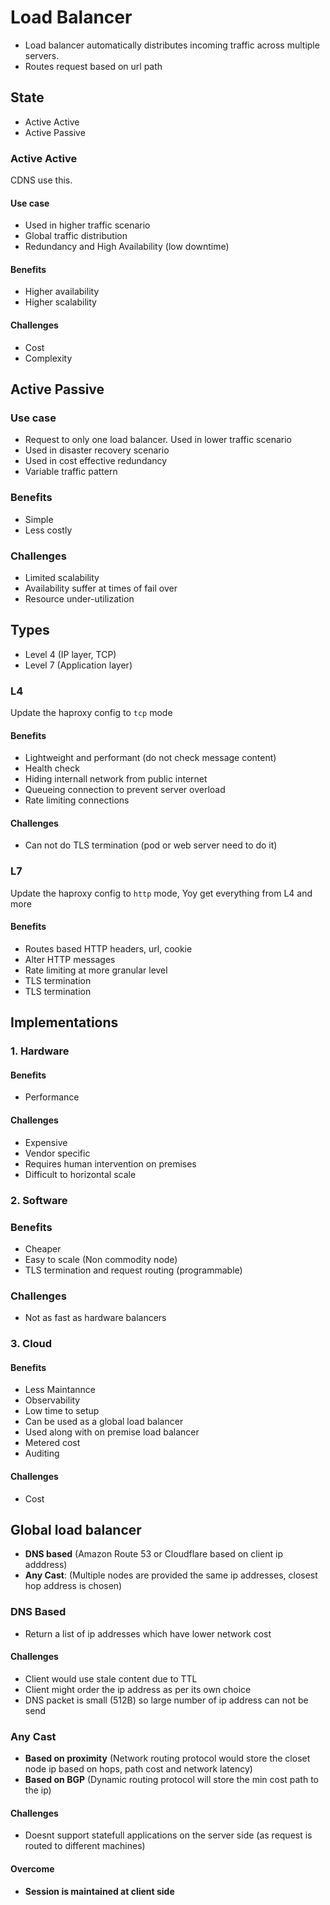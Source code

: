 # Load Balancer
* Load balancer automatically distributes incoming traffic across multiple servers.
* Routes request based on url path

## State
* Active Active 
* Active Passive

### Active Active
CDNS use this.
#### Use case
* Used in higher traffic scenario
* Global traffic distribution
* Redundancy and High Availability (low downtime)
  
#### Benefits
* Higher availability
* Higher scalability

#### Challenges
* Cost
* Complexity

## Active Passive
### Use case
* Request to only one load balancer. Used in lower traffic scenario
* Used in disaster recovery scenario
* Used in cost effective redundancy
* Variable traffic pattern
  
### Benefits
* Simple
* Less costly

### Challenges
* Limited scalability
* Availability suffer at times of fail over
* Resource under-utilization
  
## Types
* Level 4 (IP layer, TCP)
* Level 7 (Application layer)

### L4
Update the haproxy config to `tcp` mode

#### Benefits
* Lightweight and performant (do not check message content)
* Health check
* Hiding internall network from public internet
* Queueing connection to prevent server overload
* Rate limiting connections

#### Challenges
* Can not do TLS termination (pod or web server need to do it)

### L7
Update the haproxy config to `http` mode, Yoy get everything from L4 and more

#### Benefits
* Routes based HTTP headers, url, cookie
* Alter HTTP messages
* Rate limiting at more granular level
* TLS termination
* TLS termination



## Implementations
### 1. Hardware
#### Benefits
* Performance

#### Challenges
* Expensive
* Vendor specific
* Requires human intervention on premises
* Difficult to horizontal scale

### 2. Software
### Benefits
* Cheaper
* Easy to scale (Non commodity node)
* TLS termination and request routing (programmable)

### Challenges
* Not as fast as hardware balancers

### 3. Cloud
#### Benefits
* Less Maintannce
* Observability
* Low time to setup
* Can be used as a global load balancer
* Used along with on premise load balancer
* Metered cost
* Auditing

#### Challenges
* Cost

## Global load balancer
* **DNS based** (Amazon Route 53 or Cloudflare  based on client ip adddress)
* **Any Cast**: (Multiple nodes are provided the same ip addresses, closest hop address is chosen)

### DNS Based
* Return a list of ip addresses which have lower network cost

#### Challenges
* Client would use stale content due to TTL
* Client might order the ip address as per its own choice
* DNS packet is small (512B) so large number of ip address can not be send

### Any Cast
* **Based on proximity** (Network routing protocol would store the closet node ip based on hops, path cost and network latency)
* **Based on BGP** (Dynamic routing protocol will store the min cost path to the ip)
  
#### Challenges
* Doesnt support statefull applications on the server side (as request is routed to different machines)

#### Overcome
* **Session is maintained at client side**
